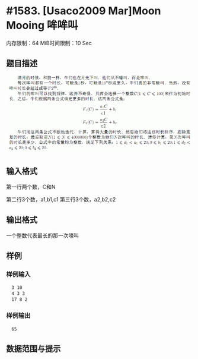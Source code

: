 # #1583. [Usaco2009 Mar]Moon Mooing 哞哞叫

内存限制：64 MiB时间限制：10 Sec

## 题目描述

![](upload/201403/aff(3).jpg)

## 输入格式

第一行两个数，C和N 

第二行3个数，a1,b1,c1 第三行3个数，a2,b2,c2 

## 输出格式

一个整数代表最长的那一次嚎叫 

## 样例

### 样例输入

    
      3 10
      4 3 3
      17 8 2
    
    

### 样例输出

    
      65
    
    

## 数据范围与提示
